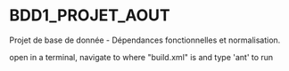 # BDD1_PROJET_AOUT
Projet de base de donnée - Dépendances fonctionnelles et normalisation.

open in a terminal, navigate to where "build.xml" is  and type 'ant' to run
